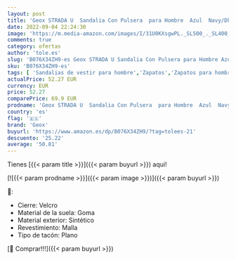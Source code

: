 ```yaml
---
layout: post
title: 'Geox STRADA U  Sandalia Con Pulsera  para Hombre  Azul  Navy/Dk Grey   44 EU'
date: 2022-09-04 22:24:30
image: 'https://m.media-amazon.com/images/I/31U0KXsgwPL._SL500_._SL400_.jpg'
comments: true
category: ofertas
author: 'tole.es'
slug: 'B076X34ZH9-es Geox STRADA U Sandalia Con Pulsera para Hombre Azul...'
sku: 'B076X34ZH9-es'
tags: [ 'Sandalias de vestir para hombre','Zapatos','Zapatos para hombre','Zapatos y complementos','geox','sandalia','🇪🇸', ]
actualPrice: 52.27 EUR
currency: EUR
price: 52.27
comparePrice: 69.9 EUR
prodname: 'Geox STRADA U  Sandalia Con Pulsera  para Hombre  Azul  Navy/Dk Grey   44 EU'
country: 'es'
flag: '🇪🇸'
brand: 'Geox'
buyurl: 'https://www.amazon.es/dp/B076X34ZH9/?tag=tolees-21'
descuento: '25.22'
average: '50.81'
---
```


Tienes [{{< param title >}}]({{< param buyurl >}}) aqui!

[![{{< param prodname >}}]({{< param image >}})]({{< param buyurl >}})

🔎:

- Cierre: Velcro
- Material de la suela: Goma
- Material exterior: Sintético
- Revestimiento: Malla
- Tipo de tacón: Plano

[🛒 Comprar!!!]({{< param buyurl >}})

